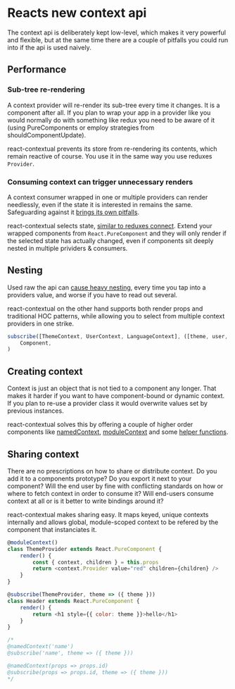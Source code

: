 # Reacts new context api

The context api is deliberately kept low-level, which makes it very powerful and flexible, but at the same time there are a couple of pitfalls you could run into if the api is used naively.

## Performance

### Sub-tree re-rendering

A context provider will re-render its sub-tree every time it changes. It is a component after all. If you plan to wrap your app in a provider like you would normally do with something like redux you need to be aware of it (using PureComponents or employ strategies from shouldComponentUpdate).

react-contextual prevents its store from re-rendering its contents, which remain reactive of course. You use it in the same way you use reduxes `Provider`.

### Consuming context can trigger unnecessary renders

A context consumer wrapped in one or multiple providers can render needlessly, even if the state it is interested in remains the same. Safeguarding against it [brings its own pitfalls](https://github.com/facebook/react/issues/12185).

react-contextual selects state, [similar to reduxes connect](https://github.com/drcmda/react-contextual/blob/master/API.md#subscribe). Extend your wrapped components from `React.PureComponent` and they will only render if the selected state has actually changed, even if components sit deeply nested in multiple prividers & consumers.

## Nesting

Used raw the api can [cause heavy nesting](/assets/nesting.png), every time you tap into a providers value, and worse if you have to read out several.

react-contextual on the other hand supports both render props and traditional HOC patterns, while allowing you to select from multiple context providers in one strike.

```js
subscribe([ThemeContext, UserContext, LanguageContext], ([theme, user, language]) => ({ theme, user, language }))(
    Component,
)
```

## Creating context

Context is just an object that is not tied to a component any longer. That makes it harder if you want to have component-bound or dynamic context. If you plan to re-use a provider class it would overwrite values set by previous instances.

react-contextual solves this by offering a couple of higher order components like [namedContext](https://github.com/drcmda/react-contextual/blob/master/API.md#namedcontext), [moduleContext](https://github.com/drcmda/react-contextual/blob/master/API.md#modulecontext) and some [helper functions](https://github.com/drcmda/react-contextual/blob/master/API.md#imperative-context-handling).

## Sharing context

There are no prescriptions on how to share or distribute context. Do you add it to a components prototype? Do you export it next to your component? Will the end user by fine with conflicting standards on how or where to fetch context in order to consume it? Will end-users consume context at all or is it better to write bindings around it?

react-contextual makes sharing easy. It maps keyed, unique contexts internally and allows global, module-scoped context to be refered by the component that instanciates it.

```js
@moduleContext()
class ThemeProvider extends React.PureComponent {
    render() {
        const { context, children } = this.props
        return <context.Provider value="red" children={children} />
    }
}

@subscribe(ThemeProvider, theme => ({ theme }))
class Header extends React.PureComponent {
    render() {
        return <h1 style={{ color: theme }}>hello</h1>
    }
}

/*
@namedContext('name')
@subscribe('name', theme => ({ theme }))

@namedContext(props => props.id)
@subscribe(props => props.id, theme => ({ theme }))
*/
```
